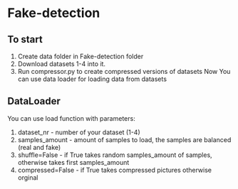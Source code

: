 # Fake-detection
## To start  
1. Create data folder in Fake-detection folder
2. Download datasets 1-4 into it. 
3. Run compressor.py to create compressed versions of datasets
Now You can use data loader for loading data from datasets  
## DataLoader
You can use load function with parameters:  
1. dataset_nr - number of your dataset (1-4)
2. samples_amount - amount of samples to load, the samples are balanced (real and fake)
3. shuffle=False - if True takes random samples_amount of samples, otherwise takes first samples_amount
4. compressed=False - if True takes compressed pictures otherwise orginal 
